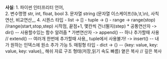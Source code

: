 **사실**: 1. 파이썬 인터프리터 언어,</br>
          2. 변수명명 str, int, float, bool
          3. 문자열 string (문자열 이스케이프(\b,\t,\n), 사칙연산, 비교연산,,,
          4. 시퀀스 타입
                    - list -> []
                    - tuple -> ()
                    - range -> range(stop) //range(start,stop,step) 시작점, 끝점+1, 몇칸씩 건너뛸지(step)
                              * 공통연산자 
                                        -> dir() -- 사용할수있는 함수 알려줌
                              * 가변연산자 
                                        -> append() -- 하나 추가할때 사용 // extend() -- 여러개 한번에 추가할때 사용,, tuple에서 사용불가!
                                        -> insert() -- 내가 원하는 인덱스에 원소 추가 가능
          5. 매핑형 타입 
                    - dict -> {}  -- {key: value, key: value, key: value},, 해쉬 자료 구조 형태(저장,읽기 속도 빠름)
          옅은 복사 // 깊은 복사
          
      
